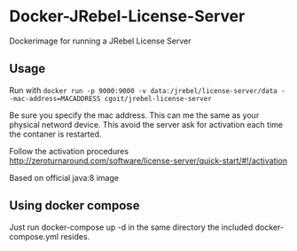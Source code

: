 # Docker-JRebel-License-Server
Dockerimage for running a JRebel License Server

## Usage
Run with ```docker run -p 9000:9000 -v data:/jrebel/license-server/data --mac-address=MACADDRESS cgoit/jrebel-license-server```

Be sure you specify the mac address. This can me the same as your physical netword device. This avoid the server ask for activation each time the contaner is restarted.

Follow the activation procedures http://zeroturnaround.com/software/license-server/quick-start/#!/activation

Based on official java:8 image

## Using docker compose

Just run docker-compose up -d in the same directory the included docker-compose.yml resides.
